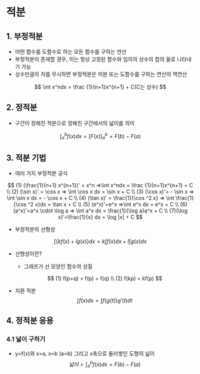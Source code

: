 # 적분

## 1. 부정적분

- 어떤 함수를 도함수로 하는 모든 함수를 구하는 연산
- 부정적분이 존재할 경우, 이는 항상 고정된 함수와 임의의 상수의 합의 꼴로 나타내기 가능
- 상수만큼의 차를 무시하면 부정적분은 미분 또는 도함수를 구하는 연산의 역연산

$$
\int x^ndx = \frac {1}{n+1}x^{n+1} + C(C는 상수)
$$

## 2. 정적분

- 구간이 정해진 적분으로 정해진 구간에서의 넓이를 의미

$$
\int^{b}_{a} f(x)dx =[F(x)]^{b}_{a} = F(b) - F(a)
$$



## 3. 적분 기법

- 여러 가지 부정적분 공식

$$
(1) (\frac{1}{n+1} x^{n+1})' = x^n =>\int x^ndx = \frac {1}{n+1}x^{n+1} + C \\ (2) (\sin x)' = \cos x => \int \cos x dx = \sin x + C \\ (3) (\cos x)'= - \sin x => \int \sin x dx = - \cos x + C \\ (4) (\tan x)' = \frac{1}{\cos ^2 x} => \int \frac{1}{\cos ^2 x}dx = \tan x + C \\ (5) (e^x)'=e^x =>\int e^x dx = e^x + C \\ (6) (a^x)'=a^x \cdot \log a => \int a^x dx = \frac{1}{\log a}a^x + C \\ (7)(\log x)'=\frac{1}{x} dx = \log |x| + C
$$

- 부정적분의 선형성

$$
\int \{kf(x)+lg(x)\}dx = k \int f(x)dx + l \int g(x)dx
$$

  - 선형성이란?

      - 그래프가 선 모양인 함수의 성질

    $$
    (1) f(p+q) = f(p) + f(q) \\ (2) f(kp) = kf(p)
    $$


- 치환 적분
  $$
  \int f(x)dx = \int f\{g(t)\}g'(t)dt
  $$

## 4. 정적분 응용

### 4.1 넓이 구하기

- y=f(x)와 x=a, x=b (a<b) 그리고 x축으로 둘러쌓인 도형의 넓이
  $$
  넓이 = \int ^{b}_{a}f(x)dx = F(b) - F(a)
  $$
  


